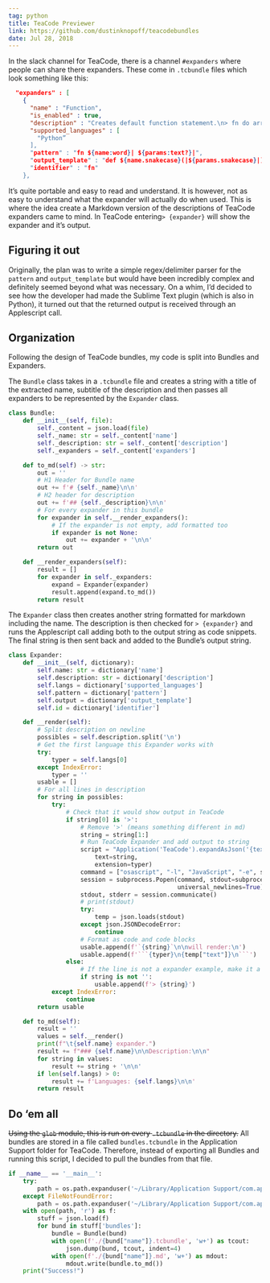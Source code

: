 ```yaml
---
tag: python
title: TeaCode Previewer
link: https://github.com/dustinknopoff/teacodebundles
date: Jul 28, 2018
---
```


In the slack channel for TeaCode, there is a channel `#expanders` where people can share there expanders. These come in `.tcbundle` files which look something like this:

```JSON
  "expanders" : [
    {
      "name" : "Function",
      "is_enabled" : true,
      "description" : "Creates default function statement.\n> fn do arr\n\n\n> fn do",
      "supported_languages" : [
        "Python”
      ],
      "pattern" : "fn ${name:word}| ${params:text?}|",
      "output_template" : "def ${name.snakecase}(|${params.snakecase}|):\n\t#",
      "identifier" : "fn"
    },
```

It’s quite portable and easy to read and understand. It is however, not as easy to understand what the expander will actually do when used. This is where the idea create a Markdown version of the descriptions of TeaCode expanders came to mind. In TeaCode entering`> {expander}` will show the expander and it’s output.

## Figuring it out

Originally, the plan was to write a simple regex/delimiter parser for the `pattern` and `output_template` but would have been incredibly complex and definitely seemed beyond what was necessary. On a whim, I’d decided to see how the developer had made the Sublime Text plugin (which is also in Python), it turned out that the returned output is received through an Applescript call.

## Organization

Following the design of TeaCode bundles, my code is split into Bundles and Expanders.

The `Bundle` class takes in a `.tcbundle` file and creates a string with a title of the extracted name, subtitle of the description and then passes all expanders to be represented by the `Expander` class.

```py
class Bundle:
    def __init__(self, file):
        self._content = json.load(file)
        self._name: str = self._content['name']
        self._description: str = self._content['description']
        self._expanders = self._content['expanders']

    def to_md(self) -> str:
        out = ''
        # H1 Header for Bundle name
        out += f'# {self._name}\n\n'
        # H2 header for description
        out += f'## {self._description}\n\n'
        # For every expander in this bundle
        for expander in self.__render_expanders():
            # If the expander is not empty, add formatted too
            if expander is not None:
                out += expander + '\n\n'
        return out

    def __render_expanders(self):
        result = []
        for expander in self._expanders:
            expand = Expander(expander)
            result.append(expand.to_md())
        return result
```

The `Expander` class then creates another string formatted for markdown including the name. The description is then checked for `> {expander}` and runs the Applescript call adding both to the output string as code snippets. The final string is then sent back and added to the Bundle’s output string.

````py
class Expander:
    def __init__(self, dictionary):
        self.name: str = dictionary['name']
        self.description: str = dictionary['description']
        self.langs = dictionary['supported_languages']
        self.pattern = dictionary['pattern']
        self.output = dictionary['output_template']
        self.id = dictionary['identifier']

    def __render(self):
        # Split description on newline
        possibles = self.description.split('\n')
        # Get the first language this Expander works with
        try:
            typer = self.langs[0]
        except IndexError:
            typer = ''
        usable = []
        # For all lines in description
        for string in possibles:
            try:
                # Check that it would show output in TeaCode
                if string[0] is '>':
                    # Remove '>' (means something different in md)
                    string = string[1:]
                    # Run TeaCode Expander and add output to string
                    script = "Application('TeaCode').expandAsJson('{text}', {{ 'extension': '{extension}' }})".format(
                        text=string,
                        extension=typer)
                    command = ["osascript", "-l", "JavaScript", "-e", script]
                    session = subprocess.Popen(command, stdout=subprocess.PIPE, stderr=subprocess.PIPE,
                                               universal_newlines=True)
                    stdout, stderr = session.communicate()
                    # print(stdout)
                    try:
                        temp = json.loads(stdout)
                    except json.JSONDecodeError:
                        continue
                    # Format as code and code blocks
                    usable.append(f'`{string}`\n\nwill render:\n')
                    usable.append(f'```{typer}\n{temp["text"]}\n```')
                else:
                    # If the line is not a expander example, make it a blockquote
                    if string is not '':
                        usable.append(f'> {string}')
            except IndexError:
                continue
        return usable

    def to_md(self):
        result = ''
        values = self.__render()
        print(f"\t{self.name} expander.")
        result += f"### {self.name}\n\nDescription:\n\n"
        for string in values:
            result += string + '\n\n'
        if len(self.langs) > 0:
            result += f'Languages: {self.langs}\n\n'
        return result
````

## Do ‘em all

~~Using the `glob` module, this is run on every `.tcbundle` in the directory.~~
All bundles are stored in a file called `bundles.tcbundle` in the Application Support folder for TeaCode. Therefore, instead of exporting all Bundles and running this script, I decided to pull the bundles from that file.

```py
if __name__ == '__main__':
    try:
        path = os.path.expanduser('~/Library/Application Support/com.apptorium.TeaCode-dm/bundles.tcbundles')
    except FileNotFoundError:
        path = os.path.expanduser('~/Library/Application Support/com.apptorium.TeaCode-setapp/bundles.tcbundles')
    with open(path, 'r') as f:
        stuff = json.load(f)
        for bund in stuff['bundles']:
            bundle = Bundle(bund)
            with open(f'./{bund["name"]}.tcbundle', 'w+') as tcout:
                json.dump(bund, tcout, indent=4)
            with open(f'./{bund["name"]}.md', 'w+') as mdout:
                mdout.write(bundle.to_md())
    print("Success!")
```
